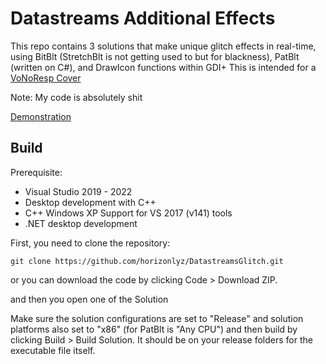 # Datastreams Additional Effects
This repo contains 3 solutions that make unique glitch effects in real-time, using BitBlt (StretchBlt is not getting used to but for blackness), PatBlt (written on C#), and DrawIcon functions within GDI+
This is intended for a [VoNoResp Cover](https://youtu.be/AWxw3oHBFrw)

Note: My code is absolutely shit

[Demonstration](https://www.youtube.com/watch?v=-vyplq-2mlQ)

## Build
Prerequisite:
- Visual Studio 2019 - 2022
- Desktop development with C++
- C++ Windows XP Support for VS 2017 (v141) tools
- .NET desktop development

First, you need to clone the repository:

    git clone https://github.com/horizonlyz/DatastreamsGlitch.git

or you can download the code by clicking Code > Download ZIP.

and then you open one of the Solution

Make sure the solution configurations are set to "Release" and solution platforms also set to "x86" (for PatBlt is "Any CPU") and then build by clicking Build > Build Solution. It should be on your release folders for the executable file itself.
